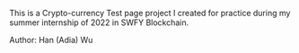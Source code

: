 This is a Crypto-currency Test page project I created for practice during my summer internship of 2022 in SWFY Blockchain. 

Author: Han (Adia) Wu
